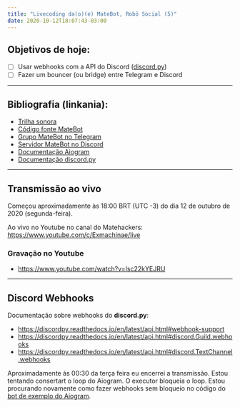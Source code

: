 ```yaml
---
title: "Livecoding da(o)(e) MateBot, Robô Social (5)"
date: 2020-10-12T18:07:43-03:00
---
```


## Objetivos de hoje:

- [ ] Usar webhooks com a API do Discord 
([discord.py](https://discordpy.readthedocs.io/en/latest/index.html))  
- [ ] Fazer um bouncer (ou bridge) entre Telegram e Discord  

---

## Bibliografia (linkania):

* [Trilha sonora](https://soundcloud.com/lfzawacki/sets/stream-list)  
* [Código fonte MateBot](https://github.com/matehackers/matebot)  
* [Grupo MateBot no Telegram](https://t.me/joinchat/CwFUFkf-dKW34FPBjEJs9Q)  
* [Servidor MateBot no Discord](https://discord.gg/4ycb4WS)  
* [Documentação Aiogram](https://docs.aiogram.dev/)  
* [Documentação discord.py](https://discordpy.readthedocs.io/)  

---

## Transmissão ao vivo

Começou aproximadamente às 18:00 BRT (UTC -3) do dia 12 de outubro de 2020 
(segunda-feira).  

Ao vivo no Youtube no canal do Matehackers: 
<https://www.youtube.com/c/Exmachinae/live>  

### Gravação no Youtube

* <https://www.youtube.com/watch?v=Isc22kYEJRU>  

---

## Discord Webhooks

Documentação sobre webhooks do **discord.py**:  

* <https://discordpy.readthedocs.io/en/latest/api.html#webhook-support>  
* <https://discordpy.readthedocs.io/en/latest/api.html#discord.Guild.webhooks>  
* <https://discordpy.readthedocs.io/en/latest/api.html#discord.TextChannel.webhooks>  

Aproximadamente às 00:30 da terça feira eu encerrei a transmissão. Estou 
tentando consertart o loop do Aiogram. O executor bloqueia o loop. Estou 
procurando novamente como fazer webhooks sem bloqueio no código do [bot de 
exemplo do Aiogram](https://github.com/aiogram/bot).  

